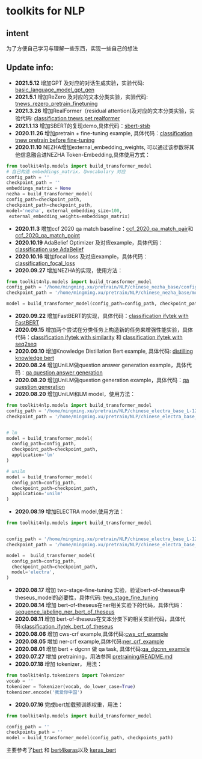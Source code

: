 # toolkits for NLP

## intent
 为了方便自己学习与理解一些东西，实现一些自己的想法

## Update info:
  - <strong>2021.5.12</strong> 增加GPT 及对应的对话生成实验，实验代码: <a href='https://github.com/xv44586/toolkit4nlp/blob/master/examples/basic_language_model_gpt_gen.py'>basic_language_model_gpt_gen</a>
  - <strong>2021.5.1</strong> 增加ReZero 及对应的文本分类实验，实验代码: <a href='https://github.com/xv44586/toolkit4nlp/blob/master/examples/classification_tnews_rezero_pretrain_finetuning.py'>tnews_rezero_pretrain_finetuning</a>
  - <strong>2021.3.26</strong> 增加RealFormer（residual attention)及对应的文本分类实验，实验代码: <a href='https://github.com/xv44586/toolkit4nlp/blob/master/examples/classification_tnews_pet_realformer.py'>classification tnews pet realformer</a>
  - <strong>2021.1.13</strong> 增加SBERT的复现demo,具体代码：<a href='https://github.com/xv44586/toolkit4nlp/blob/master/examples/sbert-sts-b.py'>sbert-stsb</a>
  - <strong>2020.11.26</strong> 增加pretrain + fine-tuning example, 具体代码：<a href='https://github.com/xv44586/toolkit4nlp/blob/master/examples/classification_tnews_pretrain_before_finetuning.py'>classification tnew pretrain before fine-tuning</a>
  - <strong>2020.11.10</strong> NEZHA增加external_embedding_weights, 可以通过该参数将其他信息融合进NEZHA Token-Embedding,具体使用方式：
  ```python
  from toolkit4nlp.models import build_transformer_model
  # 自己构造 embeddings_matrix，与vocabulary 对应
  config_path = ''
  checkpoint_path = ''
  embeddings_matrix = None
  nezha = build_transformer_model(
  config_path=checkpoint_path,
  checkpoint_path=checkpoint_path, 
  model='nezha', external_embedding_size=100,
   external_embedding_weights=embeddings_matrix)
```
  - <strong>2020.11.3</strong> 增加ccf 2020 qa match baseline：<a href='https://github.com/xv44586/toolkit4nlp/blob/master/examples/ccf_2020_qa_match_pair.py'>ccf_2020_qa_match_pair</a>和<a href='https://github.com/xv44586/toolkit4nlp/blob/master/examples/ccf_2020_qa_match_point.py'>ccf_2020_qa_match_point</a>
  - <strong>2020.10.19</strong> AdaBelief Optimizer 及对应example，具体代码：<a href='https://github.com/xv44586/toolkit4nlp/blob/master/examples/classification_adabelief.py'>classification use AdaBelief</a>
  - <strong>2020.10.16</strong> 增加focal loss 及对应example，具体代码：<a href='https://github.com/xv44586/toolkit4nlp/blob/master/examples/classification_focal_loss.py'>classification_focal_loss</a>
  - <strong>2020.09.27</strong> 增加NEZHA的实现，使用方法：
  ```python
from toolkit4nlp.models import build_transformer_model
config_path = '/home/mingming.xu/pretrain/NLP/chinese_nezha_base/config.json'
checkpoint_path = '/home/mingming.xu/pretrain/NLP/chinese_nezha_base/model_base.ckpt'

model = build_transformer_model(config_path=config_path, checkpoint_path=checkpoint_path, model='nezha')
```
  - <strong>2020.09.22</strong> 增加FastBERT的实现，具体代码：<a href='https://github.com/xv44586/toolkit4nlp/blob/master/examples/classification_ifytek_fastbert.py'>classification ifytek with FastBERT</a>
  - <strong>2020.09.15</strong> 增加两个尝试在分类任务上构造新的任务来增强性能实验，具体代码：<a href='https://github.com/xv44586/toolkit4nlp/blob/master/examples/classification_ifytek_with_similarity.py'>classification ifytek with similarity</a> 和 <a href='https://github.com/xv44586/toolkit4nlp/blob/master/examples/classification_ifytek_auxiliary_seq2seq_task.py'>classification ifytek with seq2seq</a>
  - <strong>2020.09.10</strong> 增加Knowledge Distillation Bert example, 具体代码: <a href='https://github.com/xv44586/toolkit4nlp/blob/master/examples/distilling_knowledge_bert.py'>distilling knowledge bert</a>
  - <strong>2020.08.24</strong> 增加UniLM做question answer generation example，具体代码：<a href="https://github.com/xv44586/toolkit4nlp/blob/master/examples/qa_question_answer_generation_seq2seq.py">qa question answer generation</a>
  - <strong>2020.08.20</strong> 增加UniLM做question generation example，具体代码：<a href="https://github.com/xv44586/toolkit4nlp/blob/master/examples/qa_question_generation_seq2seq.py">qa question generation</a>
  - <strong>2020.08.20</strong> 增加UniLM和LM model，使用方法：
  ```python
from toolkit4nlp.models import build_transformer_model
config_path = '/home/mingming.xu/pretrain/NLP/chinese_electra_base_L-12_H-768_A-12/config.json'
checkpoint_path = '/home/mingming.xu/pretrain/NLP/chinese_electra_base_L-12_H-768_A-12/electra_base.ckpt'


# lm
model = build_transformer_model(
    config_path=config_path,
    checkpoint_path=checkpoint_path,
    application='lm'
)

# unilm
model = build_transformer_model(
    config_path=config_path,
    checkpoint_path=checkpoint_path,
    application='unilm'
)

```
  - <strong>2020.08.19</strong> 增加ELECTRA model,使用方法：
  ```python
from toolkit4nlp.models import build_transformer_model


config_path = '/home/mingming.xu/pretrain/NLP/chinese_electra_base_L-12_H-768_A-12/config.json'
checkpoint_path = '/home/mingming.xu/pretrain/NLP/chinese_electra_base_L-12_H-768_A-12/electra_base.ckpt'

model =  build_transformer_model(
    config_path=config_path,
    checkpoint_path=checkpoint_path,
    model='electra',
)

```
  - <strong>2020.08.17</strong> 增加 two-stage-fine-tuning 实验，验证bert-of-theseus中theseus_model的必要性，具体代码: <a href="https://github.com/xv44586/toolkit4nlp/blob/master/examples/two_stage_fine_tuning.py">two_stage_fine_tuning</a>
  - <strong>2020.08.14</strong> 增加 bert-of-theseus在ner相关实验下的代码，具体代码：<a href="https://github.com/xv44586/toolkit4nlp/blob/master/examples/sequence_labeling_ner_bert_of_theseus.py">sequence_labeling_ner_bert_of_theseus</a>
  - <strong>2020.08.11</strong> 增加 bert-of-theseus在文本分类下的相关实验代码，具体代码:<a href="https://github.com/xv44586/toolkit4nlp/blob/master/examples/classification_ifytek_bert_of_theseus.py">classification_ifytek_bert_of_theseus</a> 
  - <strong>2020.08.06</strong> 增加 cws-crf example,具体代码:<a href="https://github.com/xv44586/toolkit4nlp/blob/master/examples/sequence_labeling_cws_crf.py">cws_crf_example</a>
  - <strong>2020.08.05</strong> 增加 ner-crf example,具体代码:<a href="https://github.com/xv44586/toolkit4nlp/blob/master/examples/sequence_labeling_ner_crf.py">ner_crf_example</a>
  - <strong>2020.08.01</strong> 增加 bert + dgcnn 做 qa task, 具体代码:<a href="https://github.com/xv44586/toolkit4nlp/blob/master/examples/qa_dgcnn_example.py">qa_dgcnn_example</a>
  - <strong>2020.07.27</strong> 增加 pretraining，用法参照 <a href="https://github.com/xv44586/toolkit4nlp/blob/master/pretraining/README.md">pretraining/README.md</a>
  - <strong>2020.07.18</strong> 增加 tokenizer， 用法：
  ```python
from toolkit4nlp.tokenizers import Tokenizer
vocab = ''
tokenizer = Tokenizer(vocab, do_lower_case=True)
tokenizer.encode('我爱你中国')    
```
  - <strong>2020.07.16</strong>  完成bert加载预训练权重，用法：
  ```python
from toolkit4nlp.models import build_transformer_model

config_path = ''
checkpoints_path = ''
model = build_transformer_model(config_path, checkpoints_path)
  ```
  
  主要参考了<a href='https://github.com/google-research/bert.git'>bert</a> 和
  <a href='https://github.com/bojone/bert4keras.git'>bert4keras</a>以及
  <a href='https://github.com/CyberZHG/keras-bert'>keras_bert</a>
